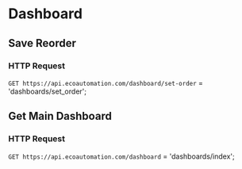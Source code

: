 # Dashboard
## Save Reorder
### HTTP Request

`GET https://api.ecoautomation.com/dashboard/set-order`
= 'dashboards/set_order';

## Get Main Dashboard
### HTTP Request

`GET https://api.ecoautomation.com/dashboard`
= 'dashboards/index';


